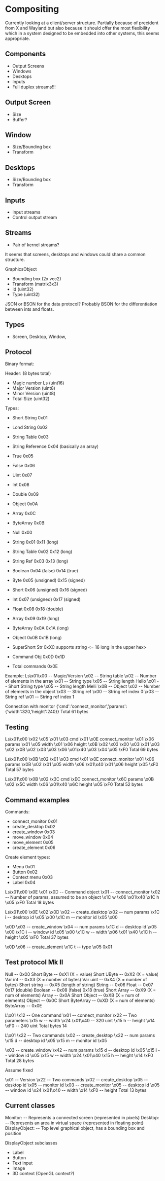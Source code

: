 Compositing
===========

Currently looking at a client/server structure. Partially because of precident from X and Wayland but also because it should offer the most flexibility which in a system designed to be embedded into other systems, this seems appropriate.

Components
----------

- Output Screens
- Windows
- Desktops
- Inputs
- Full duplex streams!!!



Output Screen
-------------

- Size
- Buffer?

Window
------

- Size/Bounding box
- Transform

Desktops
--------

- Size/Bounding box
- Transform

Inputs
------

- Input streams
- Control output stream


Streams
-------

- Pair of kernel streams?


It seems that screens, desktops and windows could share a common structure.

GraphicsObject
- Bounding box (2x vec2)
- Transform (matrix3x3)
- Id (uint32)
- Type (uint32)

JSON or BSON for the data protocol? Probably BSON for the differentiation between ints and floats.

Types
-----

- Screen, Desktop, Window, 


Protocol
--------

Binary format:

Header: (8 bytes total)
- Magic number Ls (uint16)
- Major Version (uint8)
- Minor Version (uint8)
- Total Size (uint32)

Types:
- Short String      0x01
- Lond String       0x02
- String Table      0x03
- String Reference  0x04    (basically an array)
- True              0x05
- False             0x06
- Uint              0x07
- Int               0x08
- Double            0x09
- Object            0x0A
- Array             0x0C
- ByteArray         0x0B

- Null              0x00
- String            0x01 0x11 (long)
- String Table      0x02 0x12 (long)
- String Ref        0x03 0x13 (long)
- Boolean           0x04 (false) 0x14 (true)
- Byte              0x05 (unsigned) 0x15 (signed)
- Short             0x06 (unsigned) 0x16 (signed)
- Int               0x07 (unsigned) 0x17 (signed)
- Float             0x08 0x18 (double)
- Array             0x09 0x19 (long)
- ByteArray         0x0A 0x1A (long)
- Object            0x0B 0x1B (long)
- SuperShort Str    0xXC supports string <= 16 long in the upper hex>
- Command Obj       0x0D 0x1D
- Total commands    0x0E

Example:
Ls\x01\x00          -- Magic/Version
\x02                -- String table
\x02                -- Number of elements in the array
\x01                -- String type
\x05                -- String length
Hello
\x01                -- Short String type
\x05                -- String length
Melli
\x0B                -- Object
\x02                -- Number of elements in the object
\x03                -- String ref
\x00                -- String ref index 0
\x03                -- String ref
\x01                -- String ref index 1

Connection with monitor
{'cmd':'connect_monitor','params':{'width':320,'height':240}}
Total 61 bytes

Testing
-------
Ls\x01\x00
\x02 \x05
\x01 \x03 cmd
\x01 \x0E connect_monitor
\x01 \x06 params
\x01 \x05 width
\x01 \x06 height
\x0B \x02
\x03 \x00
\x03 \x01
\x03 \x02
\x0B \x02
\x03 \x03
\x06 \x01\x40
\x03 \x04
\x05 \xF0
Total 69 bytes

Ls\x01\x00
\x0B \x02
\x01 \x03 cmd
\x01 \x0E connect_monitor
\x01 \x06 params
\x0B \x02
\x01 \x05 width
\x06 \x01\x40
\x01 \x06 height
\x05 \xF0
Total 57 bytes

Ls\x01\x00
\x0B \x02
\x3C cmd
\xEC connect_monitor
\x6C params
\x0B \x02
\x5C width
\x06 \x01\x40
\x6C height
\x05 \xF0
Total 52 bytes

Command examples
----------------


Commands:
- connect_monitor       0x01
- create_desktop        0x02
- create_window         0x03
- move_window           0x04
- move_element          0x05
- create_element        0x06

Create element types:
- Menu                  0x01
- Button                0x02
- Context menu          0x03
- Label                 0x04

Ls\x01\x00
\x0E \x01
\x0D            -- Command object
\x01            -- connect_monitor
\x02            -- Number of params, assumed to be an object
\x1C w
\x06 \x01\x40
\x1C h
\x05 \xF0
Total 18 bytes

Ls\x01\x00
\x0E \x02
\x0D
\x02            -- create_desktop
\x02            -- num params
\x1C i          -- desktop id
\x05 \x00
\x1C m          -- monitor id
\x05 \x00

\x0D
\x03            -- create_window
\x04            -- num params
\x1C d          -- desktop id
\x05 \x00
\x1C i          -- window id
\x05 \x00
\x1C w          -- width
\x06 \x01 \x40
\x1C h          -- height
\x05 \xF0
Total 37 bytes

\x0D
\x06            -- create_element
\x1C t          -- type
\x05 0x01

Test protocol Mk II
-------------------

Null            -- 0x00
Short Byte      -- 0xX1 (X = value)
Short UByte     -- 0xX2 (X = value)
Var int         -- 0xX3 (X = number of bytes)
Var uint        -- 0xX4 (X = number of bytes)
Short string    -- 0xX5 (length of string)
String          -- 0x06
Float           -- 0x07 0x17 (double)
Boolean         -- 0x08 (false) 0x18 (true)
Short Array     -- 0xX9 (X = num of elements)
Array           -- 0x0A
Short Object    -- 0xXB (X = num of elements)
Object          -- 0x0C
Short ByteArray -- 0xXD (X = num of elements)
ByteArray       -- 0x0E


L\x01
\x12            -- One command
\x01            -- connect_monitor
\x22            -- Two parameters
\x15 w          -- width
\x24 \x01\x40   -- 320 uint
\x15 h          -- height
\x14 \xF0       -- 240 uint
Total bytes 14


L\x01
\x22            -- Two commands
\x02            -- create_desktop
\x22            -- num params
\x15 d          -- desktop id
\x05
\x15 m          -- monitor id
\x05

\x03            -- create_window
\x42            -- num params
\x15 d          -- desktop id
\x05
\x15 i          -- window id
\x05
\x15 w          -- width
\x24 \x01\x40
\x15 h          -- height
\x14 \xF0
Total 28 bytes

Assume fixed

\x01            -- Version
\x22            -- Two commands
\x02            -- create_desktop
\x05            -- desktop id
\x05            -- monitor id
\x03            -- create_monitor
\x05            -- desktop id
\x05            -- window id
\x24 \x01\x40   -- width
\x14 \xF0       -- height
Total 13 bytes

Current classes
---------------

Monitor:        -- Represents a connected screen (represented in pixels)
Desktop:        -- Represents an area in virtual space (represented in floating point)
DisplayObject:  -- Top level graphical object, has a bounding box and position

DisplayObject subclasses
- Label
- Button
- Text input
- Image
- 3D context (OpenGL context?)
